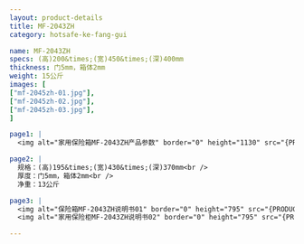 ```yaml
---
layout: product-details
title: MF-2043ZH
category: hotsafe-ke-fang-gui

name: MF-2043ZH
specs: (高)200&times;(宽)450&times;(深)400mm
thickness: 门5mm，箱体2mm
weight: 15公斤
images: [
["mf-2045zh-01.jpg"],
["mf-2045zh-02.jpg"],
["mf-2045zh-03.jpg"],
]

page1: |
  <img alt="家用保险箱MF-2043ZH产品参数" border="0" height="1130" src="{PRODUCT_IMAGES}products/twcps1.jpg" width="538" />

page2: |
  规格：(高)195&times;(宽)430&times;(深)370mm<br />
  厚度：门5mm，箱体2mm<br />
  净重：13公斤

page3: |
  <img alt="保险箱MF-2043ZH说明书01" border="0" height="795" src="{PRODUCT_IMAGES}products/mf2045zh-sm01.jpg" width="538" /><br />
  <img alt="家用保险柜MF-2043ZH说明书02" border="0" height="795" src="{PRODUCT_IMAGES}products/mf2045zh-sm02.jpg" width="538" />

---
```

